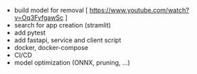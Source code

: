 - build model for removal [
    https://www.youtube.com/watch?v=Oq3FyfgawSc
]
- search for app creation (stramlit)
- add pytest
- add fastapi, service and client script
- docker, docker-compose
- CI/CD
- model optimization (ONNX, pruning, ...)